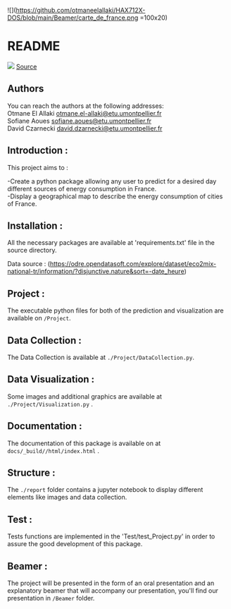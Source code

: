 


![](https://github.com/otmaneelallaki/HAX712X-DOS/blob/main/Beamer/carte_de_france.png =100x20)


# README


![](https://steemitimages.com/DQmayAXp98wA7UoqzyhxhTwfx74ko8vGBm5MJw2nfVdq7AT/signature.rox%20xsmall.png)
[Source](https://fontmeme.com/signature-fonts/)


## Authors

You can reach the authors at the following addresses: <br/>
Otmane El Allaki otmane.el-allaki@etu.umontpellier.fr <br/>
Sofiane Aoues  sofiane.aoues@etu.umontpellier.fr <br/>
David Czarnecki  david.dzarnecki@etu.umontpellier.fr

## Introduction : 
This project aims to : <br/>

-Create  a python package allowing any user to predict for a desired day different sources of energy consumption in France. <br/>
-Display a geographical map to describe the energy consumption of cities of France.

## Installation : 
All the necessary packages are available at 'requirements.txt' file in the source directory.
<br/>

Data source :  (https://odre.opendatasoft.com/explore/dataset/eco2mix-national-tr/information/?disjunctive.nature&sort=-date_heure)
## Project : 
The executable python files for both of the prediction and visualization are available on `/Project`.
## Data Collection : 
The Data Collection is available at ` ./Project/DataCollection.py `.
## Data Visualization : 
Some images and additional graphics are available at ` ./Project/Visualization.py` . 

## Documentation : 
The documentation of this package is available on at `docs/_build//html/index.html` .
## Structure : 
The `./report` folder contains a jupyter notebook to display different elements like images and data collection.
## Test : 
Tests functions are implemented in the 'Test/test_Project.py' in order to assure the good development of this package.
## Beamer : 
The project will be presented in the form of an oral presentation and an explanatory beamer that will accompany our presentation, you'll find our presentation in `/Beamer` folder.

